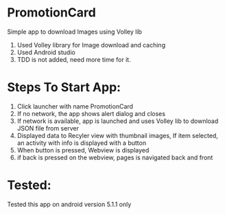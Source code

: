 # PromotionCard
Simple app to download Images using Volley lib

1. Used Volley library for Image download and caching
2. Used Android studio
3. TDD is not added, need more time for it.

Steps To Start App:
==================
1. Click launcher with name PromotionCard
2. If no network, the app shows alert dialog and closes
3. If network is available, app is launched and uses Volley lib to download JSON file from server
4. Displayed data to Recyler view with thumbnail images, If item selected, an activity with info is displayed with a button
5. When button is pressed, Webview is displayed
6. if back is pressed on the webview, pages is navigated back and front

Tested:
======
Tested this app on android version 5.1.1 only
